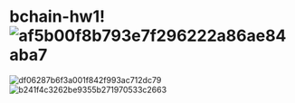 # bchain-hw1!![af5b00f8b793e7f296222a86ae84aba7](https://user-images.githubusercontent.com/92758869/163869548-27ff4719-666b-4687-8a6d-a7d781147689.png)
![df06287b6f3a001f842f993ac712dc79](https://user-images.githubusercontent.com/92758869/163869560-db32c21e-8ee8-4268-a34e-7fd113a37edd.png)
![b241f4c3262be9355b271970533c2663](https://user-images.githubusercontent.com/92758869/163869932-2b06f4bb-b3f5-4fc2-9e3d-2816a4bafdc9.png)
